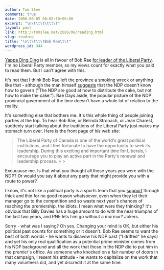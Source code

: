 ```yaml
---
author: Tom Slee
comments: true
date: 2006-06-05 08:02:10+00:00
excerpt: "\n\t\t\t\t\t\t"
layout: post
link: http://tomslee.net/2006/06/reading.html
slug: reading
title: "\n\t\t\t\tBob Rae\t\t"
wordpress_id: 344
---
```



				

[Yappa Ding Ding](http://yappadingding.blogspot.com/2006/05/trash-talking-leadership-candidate.html) is all in favour of Bob Rae [for leader of the Liberal Party](http://yappadingding.blogspot.com/2006/05/why-i-endorse-bob-rae-as-federal.html). I'm no Liberal Party member, so my views count for exactly what you paid to read them. But I can't agree with this.




It's not that I think Bob Rae left the province a smoking wreck or anything like that - although the man himself [suggests](http://www.bobrae.ca/en/inthemedias.php#07) that the NDP doesn't know how to govern ("The NDP are good at how to distribute the cake, but not how to make the cake."). Rae Days aside, the popular picture of the NDP provincial government of the time doesn't have a whole lot of relation to the reality. 




It's something else that bothers me. It's this whole thing of people joining parties at the top. To hear Bob Rae, or Belinda Stronach, or Jean Charest, suddenly start talking about the traditions of the Liberal Party just makes my stomach turn over. Here is the front page of his web site:

<blockquote>The Liberal Party of Canada is one of the world's great political
institutions, and I feel fortunate to have the opportunity to seek its
leadership. During this exciting and important time for Liberals, I
encourage you to play an active part in the Party's renewal and
leadership process.
> 
> </blockquote>

Excuuuuse me. Is that what you thought all those years you were with the NDP? Or would you say it about any party that might provide you with a route to power?




I know, it's not like a political party is a sports team that you [support](http://www.pnefc.premiumtv.co.uk/page/Home/0,,10362,00.html) through thick and thin for no good reason whatsoever, even when they let their manager go to the competition and so waste next year's chances of reaching the premiership, the idiots. I mean what were they thinking? It's obvious that Billy Davies has a huge amount to do with the near triumphs of the last two years, and PNE lets him go without a murmur? Jokers. 




Sorry - what was I saying? Oh yes. Changing your mind is OK, but either his political past counts for something or it doesn't. Bob Rae seems to want the best of both worlds - he wants to disavow his NDP past ("I drifted" he says) and yet his only real qualification as a potential prime minister comes from his NDP background and all the work that those in the NDP did to put him in the premier's office. As someone who knocked on a fair number of doors in that campaign, I resent his attitude - he wants to capitalize on the work that many volunteers did, and yet discredit it at the same time. 


		
